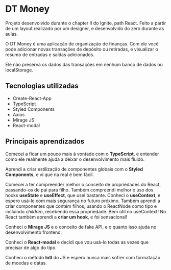 # DT Money

Projeto desenvolvido durante o chapter II do Ignite, path React. Feito a partir de um layout realizado por um designer, e desenvolvido do zero durante as aulas.

O DT Money é uma aplicação de organização de finanças. Com ele você pode adicionar novas transações de depósito ou retiradas, e visualizar o resumo de entradas e saídas adicionados.

Ele não preserva os dados das transações em nenhum banco de dados ou localStorage.

## Tecnologias utilizadas

- Create-React-App
- TypeScript
- Styled Components
- Axios
- Mirage JS
- React-modal

## Principais aprendizados

Comecei a ficar um pouco mais à vontade com o **TypeScript**, e entender como ele realmente ajuda a deixar o desenvolvimento mais fluido.

Aprendi a criar estilização de componentes globais com o **Styled Components**, e vi que na real é bem fácil.

Comecei a ter compreender melhor o conceito de propriedades do React, passando-os de pai para filho. Também compreendi melhor o uso dos hooks **useState** e **useEffect**, que usei bastante. Conheci o **useContext**, e espero usá-lo com mais segurança no futuro próximo. 
Também aprendi a criar componentes que contém filhos, usando o ReactNode como tipo e incluindo *children*, recebendo essa propriedade. Bem útil no useContext!
No React também aprendi a **criar um hook**, e foi sensacional!

Conheci o **Mirage JS** e o conceito de fake API, e o quanto isso ajuda no desenvolvimento frontend.

Conheci o **React-modal** e decidi que vou usá-lo todas as vezes que precisar de algo do tipo.

Conheci o método **Intl** do JS e espero nunca mais sofrer com formatação de moedas e datas.

